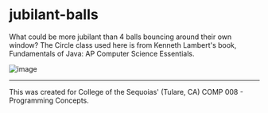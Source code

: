 # jubilant-balls

What could be more jubilant than 4 balls bouncing around their own window?  The Circle class used here is from Kenneth Lambert's book, Fundamentals of Java: AP Computer Science Essentials.

![image](https://user-images.githubusercontent.com/31526815/38764058-cd4538a2-3f5c-11e8-9de4-4bce362fbf2b.png)

---

This was created for College of the Sequoias' (Tulare, CA) COMP 008 - Programming Concepts.
